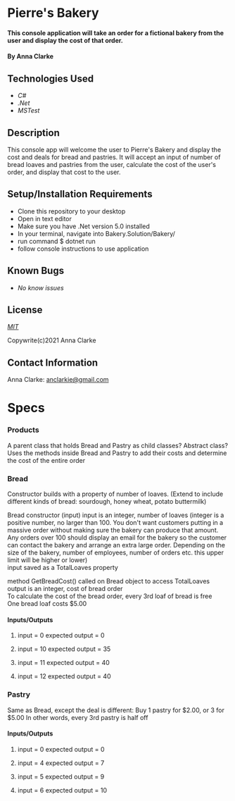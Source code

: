 # Pierre's Bakery

#### This console application will take an order for a fictional bakery from the user and display the cost of that order.

#### By Anna Clarke

## Technologies Used

* _C#_
* _.Net_
* _MSTest_

## Description

This console app will welcome the user to Pierre's Bakery and display the cost and deals for bread and pastries. It will accept an input of number of bread loaves and pastries from the user, calculate the cost of the user's order, and display that cost to the user.

## Setup/Installation Requirements

* Clone this repository to your desktop
* Open in text editor
* Make sure you have .Net version 5.0 installed
* In your terminal, navigate into Bakery.Solution/Bakery/
* run command $ dotnet run
* follow console instructions to use application

## Known Bugs

* _No know issues_

## License

_[MIT](https://opensource.org/licenses/MIT)_

Copywrite(c)2021 Anna Clarke

## Contact Information

Anna Clarke: anclarkie@gmail.com

# Specs

### Products

A parent class that holds Bread and Pastry as child classes? Abstract class? Uses the methods inside Bread and Pastry to add their costs and determine the cost of the entire order

### Bread

Constructor builds with a property of number of loaves. (Extend to include different kinds of bread: sourdough, honey wheat, potato buttermilk)

Bread constructor (input)
input is an integer, number of loaves (integer is a positive number, no larger than 100.
You don't want customers putting in a massive order without making sure the bakery can produce that amount.
Any orders over 100 should display an email for the bakery so the customer can contact the bakery and arrange an extra large order.
Depending on the size of the bakery, number of employees, number of orders etc. this upper limit will be higher or lower)  
input saved as a TotalLoaves property

method GetBreadCost()
called on Bread object to access TotalLoaves
output is an integer, cost of bread order  
To calculate the cost of the bread order, every 3rd loaf of bread is free  
One bread loaf costs $5.00

#### Inputs/Outputs

1. input = 0
   expected output = 0

2. input = 10
   expected output = 35

3. input = 11
   expected output = 40

4. input = 12
   expected output = 40

### Pastry

Same as Bread, except the deal is different: Buy 1 pastry for $2.00, or 3 for $5.00
In other words, every 3rd pastry is half off

#### Inputs/Outputs

1. input = 0
   expected output = 0

2. input = 4
   expected output = 7

3. input = 5
   expected output = 9

4. input = 6
   expected output = 10
